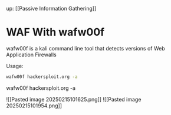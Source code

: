 up: [[Passive Information Gathering]]
# WAF With wafw00f
wafw00f is a kali command line tool that detects versions of Web Application Firewalls

Usage: 
```Bash
wafw00f hackersploit.org -a
```
wafw00f hackersploit.org -a

![[Pasted image 20250215101625.png]]
![[Pasted image 20250215101954.png]]